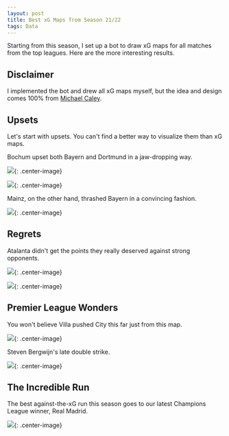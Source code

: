 ```yaml
---
layout: post
title: Best xG Maps from Season 21/22
tags: Data
---
```


Starting from this season, I set up a bot to draw xG maps for all matches from the top leagues. Here are the more interesting results.

## Disclaimer

I implemented the bot and drew all xG maps myself, but the idea and design comes 100% from [Michael Caley](https://twitter.com/mc_of_a).

## Upsets

Let's start with upsets. You can't find a better way to visualize them than xG maps.

Bochum upset both Bayern and Dortmund in a jaw-dropping way.

![](https://jiaxi-github-pages-photohost.oss-cn-beijing.aliyuncs.com/pyreneesalpaca/images/2022_xG_Dortmund_Bochum.png){: .center-image}

![](https://jiaxi-github-pages-photohost.oss-cn-beijing.aliyuncs.com/pyreneesalpaca/images/2022_xG_Bochum_Bayern.png){: .center-image}

Mainz, on the other hand, thrashed Bayern in a convincing fashion.

![](https://jiaxi-github-pages-photohost.oss-cn-beijing.aliyuncs.com/pyreneesalpaca/images/2022_xG_Mainz_Bayern.png){: .center-image}

## Regrets

Atalanta didn't get the points they really deserved against strong opponents.

![](https://jiaxi-github-pages-photohost.oss-cn-beijing.aliyuncs.com/pyreneesalpaca/images/2022_xG_Atalanta_Napoli.png){: .center-image}

![](https://jiaxi-github-pages-photohost.oss-cn-beijing.aliyuncs.com/pyreneesalpaca/images/2022_xG_Atalanta_Juventus.png){: .center-image}

## Premier League Wonders

You won't believe Villa pushed City this far just from this map.

![](https://jiaxi-github-pages-photohost.oss-cn-beijing.aliyuncs.com/pyreneesalpaca/images/2022_xG_City_Villa.png){: .center-image}

Steven Bergwijn's late double strike.

![](https://jiaxi-github-pages-photohost.oss-cn-beijing.aliyuncs.com/pyreneesalpaca/images/2022_xG_Leicester_Tottenham.png){: .center-image}

## The Incredible Run

The best against-the-xG run this season goes to our latest Champions League winner, Real Madrid.

![](https://jiaxi-github-pages-photohost.oss-cn-beijing.aliyuncs.com/pyreneesalpaca/images/2022_xG_RM_CL_KO.png){: .center-image}